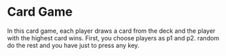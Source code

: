 # Card Game

In this card game, each player draws a card from the deck and the player with the highest card wins. First, you choose players as p1 and p2. random do the rest and you have just to press any key.